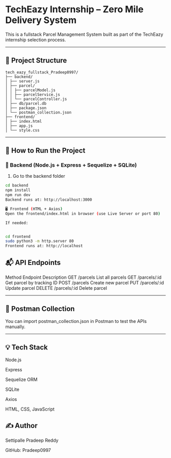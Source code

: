 # TechEazy Internship – Zero Mile Delivery System

This is a fullstack Parcel Management System built as part of the TechEazy internship selection process.

---

## 📁 Project Structure

```
tech_eazy_fullstack_Pradeep0997/
├── backend/
│ ├── server.js
│ ├── parcel/
│ │ ├── parcelModel.js
│ │ ├── parcelService.js
│ │ └── parcelController.js
│ ├── db/parcel.db
│ ├── package.json
│ └── postman_collection.json
├── frontend/
│ ├── index.html
│ ├── app.js
│ └── style.css

```

---

## 🚀 How to Run the Project

### 🔧 Backend (Node.js + Express + Sequelize + SQLite)

1. Go to the backend folder
```bash
cd backend
npm install
npm run dev
Backend runs at: http://localhost:3000

🖥 Frontend (HTML + Axios)
Open the frontend/index.html in browser (use Live Server or port 80)

If needed:


cd frontend
sudo python3 -m http.server 80
Frontend runs at: http://localhost

```

## 📬 API Endpoints
Method	Endpoint	Description
GET	/parcels	List all parcels
GET	/parcels/:id	Get parcel by tracking ID
POST	/parcels	Create new parcel
PUT	/parcels/:id	Update parcel
DELETE	/parcels/:id	Delete parcel


---

## 📮 Postman Collection

You can import postman_collection.json in Postman to test the APIs manually.


---
## 💡 Tech Stack

Node.js

Express

Sequelize ORM

SQLite

Axios

HTML, CSS, JavaScript



## ✍️ Author


Settipalle Pradeep Reddy


GitHub: Pradeep0997

